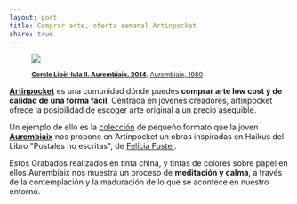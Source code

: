```yaml
---
layout: post
title: Comprar arte, oferta semanal Artinpocket
share: true
---
```


<figure class="text-center">
	<img src="http://www.artinpocket.cat/wp-content/uploads/2014/07/3-cercle-libellula-ii-aurembiaix-2014-watermark.jpg">
	<figcaption>
		<p><small><strong><a href="http://www.artinpocket.cat/product/cercle-libel%C2%B7lula-ii-aurembiaix-2014/">Cercle Libèl·lula II. Aurembiaix, 2014</a></strong>, <a href="http://www.artinpocket.cat/product-tag/aurembiaix/">Aurembiaix, 1980</a></small></p>
	</figcaption>
</figure>

**[Artinpocket](http://www.artinpocket.cat/)** es una comunidad dónde puedes **comprar arte low cost y de calidad de una forma fácil**. Centrada en jóvenes creadores, artinpocket ofrece la posibilidad de escoger arte original a un precio asequible.

Un ejemplo de ello es la [colección](http://www.artinpocket.cat/collection_home.php?$artist_code=294&$collection_code=77) de pequeño formato que la joven **[Aurembiaix](http://www.artinpocket.cat/artist_home.php?$artist_code=294)** nos propone en Artinpocket un obras inspiradas en Haikus del Libro "Postales no escritas", de [Felícia Fuster](http://ca.wikipedia.org/wiki/Fel%C3%ADcia_Fuster_i_Viladecans).

Estos Grabados realizados en tinta china, y tintas de colores sobre papel en ellos Aurembiaix nos muestra un proceso de **meditación y calma**, a través de la contemplación y la maduración de lo que se acontece en nuestro entorno. 